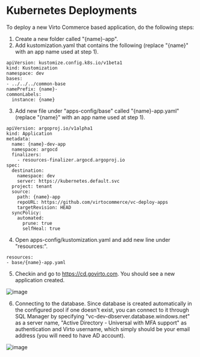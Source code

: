 # Kubernetes Deployments

To deploy a new Virto Commerce based application, do the following steps:

1. Create a new folder called "{name}-app".
2. Add kustomization.yaml that contains the following (replace "{name}" with an app name used at step 1).

```
apiVersion: kustomize.config.k8s.io/v1beta1
kind: Kustomization
namespace: dev
bases:
- ../../../common-base
namePrefix: {name}-
commonLabels:
  instance: {name}
```

3. Add new file under "apps-config/base" called "{name}-app.yaml" (replace "{name}" with an app name used at step 1).
```
apiVersion: argoproj.io/v1alpha1
kind: Application
metadata:
  name: {name}-dev-app
  namespace: argocd
  finalizers:
    - resources-finalizer.argocd.argoproj.io  
spec:
  destination:
    namespace: dev
    server: https://kubernetes.default.svc
  project: tenant
  source:
    path: {name}-app
    repoURL: https://github.com/virtocommerce/vc-deploy-apps
    targetRevision: HEAD
  syncPolicy:
    automated:
      prune: true
      selfHeal: true
```

4. Open apps-config/kustomization.yaml and add new line under "resources:".

```
resources:
- base/{name}-app.yaml
```

5. Checkin and go to https://cd.govirto.com. You should see a new application created.

![image](https://user-images.githubusercontent.com/1566470/83311829-4e268d00-a1c5-11ea-8c90-d9ae834d6d24.png)

6. Connecting to the database. Since database is created automatically in the configured pool if one doesn't exist, you can connect to it through SQL Manager by specifying "vc-dev-dbserver.database.windows.net" as a server name, "Active Directory - Universal with MFA support" as authentication and Virto username, which simply should be your email address (you will need to have AD account).

![image](https://user-images.githubusercontent.com/1566470/84727455-ece01700-af43-11ea-8fe2-0c6a910b58b3.png)
